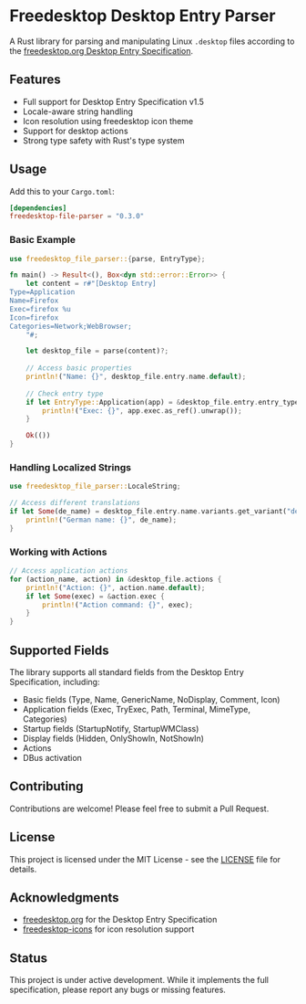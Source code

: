 # Freedesktop Desktop Entry Parser

A Rust library for parsing and manipulating Linux `.desktop` files according to the [freedesktop.org Desktop Entry Specification](https://specifications.freedesktop.org/desktop-entry-spec/latest/).

## Features

- Full support for Desktop Entry Specification v1.5
- Locale-aware string handling
- Icon resolution using freedesktop icon theme
- Support for desktop actions
- Strong type safety with Rust's type system

## Usage

Add this to your `Cargo.toml`:

```toml
[dependencies]
freedesktop-file-parser = "0.3.0"
```

### Basic Example

```rust
use freedesktop_file_parser::{parse, EntryType};

fn main() -> Result<(), Box<dyn std::error::Error>> {
    let content = r#"[Desktop Entry]
Type=Application
Name=Firefox
Exec=firefox %u
Icon=firefox
Categories=Network;WebBrowser;
    "#;

    let desktop_file = parse(content)?;
    
    // Access basic properties
    println!("Name: {}", desktop_file.entry.name.default);
    
    // Check entry type
    if let EntryType::Application(app) = &desktop_file.entry.entry_type {
        println!("Exec: {}", app.exec.as_ref().unwrap());
    }

    Ok(())
}
```

### Handling Localized Strings

```rust
use freedesktop_file_parser::LocaleString;

// Access different translations
if let Some(de_name) = desktop_file.entry.name.variants.get_variant("de") {
    println!("German name: {}", de_name);
}
```

### Working with Actions

```rust
// Access application actions
for (action_name, action) in &desktop_file.actions {
    println!("Action: {}", action.name.default);
    if let Some(exec) = &action.exec {
        println!("Action command: {}", exec);
    }
}
```

## Supported Fields

The library supports all standard fields from the Desktop Entry Specification, including:

- Basic fields (Type, Name, GenericName, NoDisplay, Comment, Icon)
- Application fields (Exec, TryExec, Path, Terminal, MimeType, Categories)
- Startup fields (StartupNotify, StartupWMClass)
- Display fields (Hidden, OnlyShowIn, NotShowIn)
- Actions
- DBus activation

## Contributing

Contributions are welcome! Please feel free to submit a Pull Request.

## License

This project is licensed under the MIT License - see the [LICENSE](LICENSE) file for details.

## Acknowledgments

- [freedesktop.org](https://www.freedesktop.org/) for the Desktop Entry Specification
- [freedesktop-icons](https://crates.io/crates/freedesktop-icons) for icon resolution support

## Status

This project is under active development. While it implements the full specification, please report any bugs or missing features.
